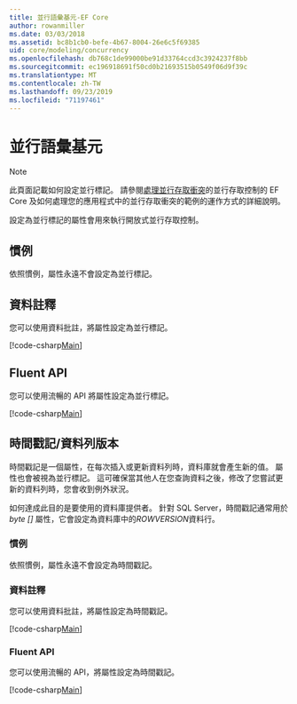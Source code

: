 ```yaml
---
title: 並行語彙基元-EF Core
author: rowanmiller
ms.date: 03/03/2018
ms.assetid: bc8b1cb0-befe-4b67-8004-26e6c5f69385
uid: core/modeling/concurrency
ms.openlocfilehash: db768c1de99000be91d33764ccd3c3924237f8bb
ms.sourcegitcommit: ec196918691f50cd0b21693515b0549f06d9f39c
ms.translationtype: MT
ms.contentlocale: zh-TW
ms.lasthandoff: 09/23/2019
ms.locfileid: "71197461"
---
```

# <a name="concurrency-tokens"></a>並行語彙基元

> [!NOTE]
> 此頁面記載如何設定並行標記。 請參閱[處理並行存取衝突](../saving/concurrency.md)的並行存取控制的 EF Core 及如何處理您的應用程式中的並行存取衝突的範例的運作方式的詳細說明。

設定為並行標記的屬性會用來執行開放式並行存取控制。

## <a name="conventions"></a>慣例

依照慣例，屬性永遠不會設定為並行標記。

## <a name="data-annotations"></a>資料註釋

您可以使用資料批註，將屬性設定為並行標記。

[!code-csharp[Main](../../../samples/core/Modeling/DataAnnotations/Concurrency.cs#ConfigureConcurrencyAnnotations)]

## <a name="fluent-api"></a>Fluent API

您可以使用流暢的 API 將屬性設定為並行標記。

[!code-csharp[Main](../../../samples/core/Modeling/FluentAPI/Concurrency.cs#ConfigureConcurrencyFluent)]

## <a name="timestamprow-version"></a>時間戳記/資料列版本

時間戳記是一個屬性，在每次插入或更新資料列時，資料庫就會產生新的值。 屬性也會被視為並行標記。 這可確保當其他人在您查詢資料之後，修改了您嘗試更新的資料列時，您會收到例外狀況。

如何達成此目的是要使用的資料庫提供者。 針對 SQL Server，時間戳記通常用於*byte []* 屬性，它會設定為資料庫中的*ROWVERSION*資料行。

### <a name="conventions"></a>慣例

依照慣例，屬性永遠不會設定為時間戳記。

### <a name="data-annotations"></a>資料註釋

您可以使用資料批註，將屬性設定為時間戳記。

[!code-csharp[Main](../../../samples/core/Modeling/DataAnnotations/Timestamp.cs#ConfigureTimestampAnnotations)]

### <a name="fluent-api"></a>Fluent API

您可以使用流暢的 API，將屬性設定為時間戳記。

[!code-csharp[Main](../../../samples/core/Modeling/FluentAPI/Timestamp.cs#ConfigureTimestampFluent)]
